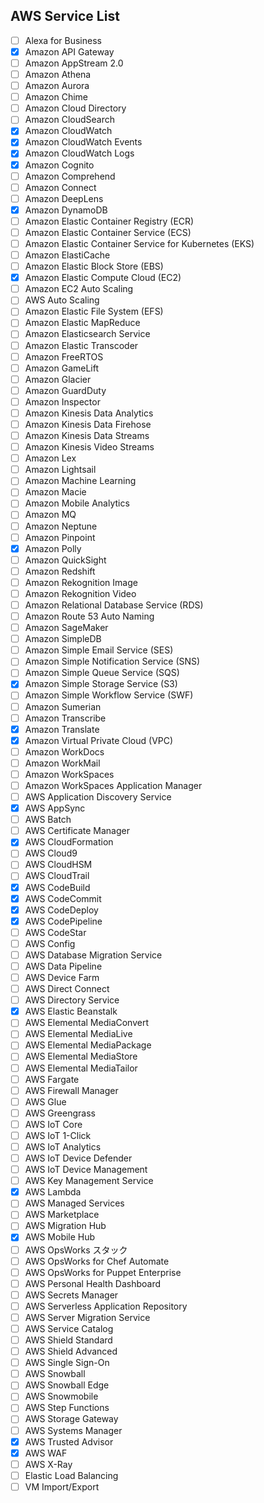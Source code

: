 ## AWS Service List
- [ ]	Alexa for Business
- [X]	Amazon API Gateway
- [ ]	Amazon AppStream 2.0
- [ ]	Amazon Athena
- [ ]	Amazon Aurora
- [ ]	Amazon Chime
- [ ]	Amazon Cloud Directory
- [ ]	Amazon CloudSearch
- [X]	Amazon CloudWatch
- [X]	Amazon CloudWatch Events
- [X]	Amazon CloudWatch Logs
- [X]	Amazon Cognito
- [ ]	Amazon Comprehend
- [ ]	Amazon Connect
- [ ]	Amazon DeepLens
- [X]	Amazon DynamoDB
- [ ]	Amazon Elastic Container Registry (ECR)
- [ ]	Amazon Elastic Container Service (ECS)
- [ ]	Amazon Elastic Container Service for Kubernetes (EKS)
- [ ]	Amazon ElastiCache
- [ ]	Amazon Elastic Block Store (EBS)
- [X]	Amazon Elastic Compute Cloud (EC2)
- [ ]	Amazon EC2 Auto Scaling
- [ ]	AWS Auto Scaling
- [ ]	Amazon Elastic File System (EFS)
- [ ]	Amazon Elastic MapReduce
- [ ]	Amazon Elasticsearch Service
- [ ]	Amazon Elastic Transcoder
- [ ]	Amazon FreeRTOS
- [ ]	Amazon GameLift
- [ ]	Amazon Glacier
- [ ]	Amazon GuardDuty
- [ ]	Amazon Inspector
- [ ]	Amazon Kinesis Data Analytics
- [ ]	Amazon Kinesis Data Firehose
- [ ]	Amazon Kinesis Data Streams
- [ ]	Amazon Kinesis Video Streams
- [ ]	Amazon Lex
- [ ]	Amazon Lightsail
- [ ]	Amazon Machine Learning
- [ ]	Amazon Macie
- [ ]	Amazon Mobile Analytics
- [ ]	Amazon MQ
- [ ]	Amazon Neptune
- [ ]	Amazon Pinpoint
- [X]	Amazon Polly
- [ ]	Amazon QuickSight
- [ ]	Amazon Redshift
- [ ]	Amazon Rekognition Image
- [ ]	Amazon Rekognition Video
- [ ]	Amazon Relational Database Service (RDS)
- [ ]	Amazon Route 53 Auto Naming
- [ ]	Amazon SageMaker
- [ ]	Amazon SimpleDB
- [ ]	Amazon Simple Email Service (SES)
- [ ]	Amazon Simple Notification Service (SNS)
- [ ]	Amazon Simple Queue Service (SQS)
- [X]	Amazon Simple Storage Service (S3)
- [ ]	Amazon Simple Workflow Service (SWF)
- [ ]	Amazon Sumerian
- [ ]	Amazon Transcribe
- [X]	Amazon Translate
- [X]	Amazon Virtual Private Cloud (VPC)
- [ ]	Amazon WorkDocs
- [ ]	Amazon WorkMail
- [ ]	Amazon WorkSpaces
- [ ]	Amazon WorkSpaces Application Manager
- [ ]	AWS Application Discovery Service
- [X]	AWS AppSync
- [ ]	AWS Batch
- [ ]	AWS Certificate Manager
- [X]	AWS CloudFormation
- [ ]	AWS Cloud9
- [ ]	AWS CloudHSM
- [ ]	AWS CloudTrail
- [X]	AWS CodeBuild
- [X]	AWS CodeCommit
- [X]	AWS CodeDeploy
- [X]	AWS CodePipeline
- [ ]	AWS CodeStar
- [ ]	AWS Config
- [ ]	AWS Database Migration Service
- [ ]	AWS Data Pipeline
- [ ]	AWS Device Farm
- [ ]	AWS Direct Connect
- [ ]	AWS Directory Service
- [X]	AWS Elastic Beanstalk
- [ ]	AWS Elemental MediaConvert
- [ ]	AWS Elemental MediaLive
- [ ]	AWS Elemental MediaPackage
- [ ]	AWS Elemental MediaStore
- [ ]	AWS Elemental MediaTailor
- [ ]	AWS Fargate
- [ ]	AWS Firewall Manager
- [ ]	AWS Glue
- [ ]	AWS Greengrass
- [ ]	AWS IoT Core
- [ ]	AWS IoT 1-Click
- [ ]	AWS IoT Analytics
- [ ]	AWS IoT Device Defender
- [ ]	AWS IoT Device Management
- [ ]	AWS Key Management Service
- [X]	AWS Lambda
- [ ]	AWS Managed Services
- [ ]	AWS Marketplace
- [ ]	AWS Migration Hub
- [X]	AWS Mobile Hub
- [ ]	AWS OpsWorks スタック
- [ ]	AWS OpsWorks for Chef Automate
- [ ]	AWS OpsWorks for Puppet Enterprise
- [ ]	AWS Personal Health Dashboard
- [ ]	AWS Secrets Manager
- [ ]	AWS Serverless Application Repository
- [ ]	AWS Server Migration Service
- [ ]	AWS Service Catalog
- [ ]	AWS Shield Standard
- [ ]	AWS Shield Advanced
- [ ]	AWS Single Sign-On
- [ ]	AWS Snowball
- [ ]	AWS Snowball Edge
- [ ]	AWS Snowmobile
- [ ]	AWS Step Functions
- [ ]	AWS Storage Gateway
- [ ]	AWS Systems Manager
- [X]	AWS Trusted Advisor
- [X]	AWS WAF
- [ ]	AWS X-Ray
- [ ]	Elastic Load Balancing
- [ ]	VM Import/Export
